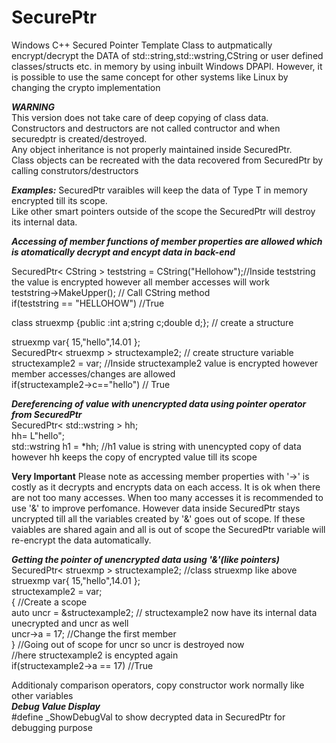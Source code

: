 # SecurePtr
Windows C++ Secured Pointer Template Class to autpmatically encrypt/decrypt the DATA of std::string,std::wstring,CString or user defined classes/structs etc. in memory
by using inbuilt Windows DPAPI. However, it is possible to use the same concept  for other systems like Linux by changing the crypto implementation

 ***WARNING*** </BR>
     This version does not take care of deep copying of class data. </BR>
     Constructors and destructors are not called contructor and when securedptr is created/destroyed. </BR>
     Any object inheritance is not properly maintained inside SecuredPtr. </BR>
     Class objects can be recreated with the data recovered from SecuredPtr by calling construtors/destructors </BR>
   
***Examples:***
  SecuredPtr<T> varaibles will keep the data of Type T in memory encrypted till its scope.  </BR>
  Like other smart pointers outside of the scope the SecuredPtr will destroy its internal data. </BR>

***Accessing of member functions of member properties are allowed which is atomatically decrypt and encypt data in back-end***
  
  SecuredPtr< CString > teststring  = CString("Hellohow");//Inside teststring the value is encrypted however all member accesses will work </BR>
  teststring->MakeUpper(); // Call CString method </BR>
  if(teststring == "HELLOHOW") //True </BR>

  class struexmp {public :int a;string c;double d;}; // create a structure  </BR>
  
  struexmp var{ 15,"hello",14.01 };  </BR>
  SecuredPtr< struexmp > structexample2; // create structure variable  </BR>
  structexample2 = var; //Inside structexample2 value is encrypted however member accesses/changes are allowed  </BR>
  if(structexample2->c=="hello") // True  </BR>

***Dereferencing of value with unencrypted data using pointer operator from SecuredPtr***</BR>
  SecuredPtr< std::wstring > hh;  </BR>
  hh= L"hello";  </BR>
  std::wstring h1 = *hh; //h1 value is string with unencypted copy of data however hh keeps the copy of encrypted value till its scope  </BR>
  
****Very Important****
  Please note as accessing member properties with '->' is costly as it decrypts and encrypts data on each access.
  It is ok when there are not too many accesses. When too many accesses it is recommended to use '&' to improve perfomance.
  However data inside SecuredPtr stays uncrypted till all the variables created by '&' goes out of scope.
  If these vaiables are shared again and all is out of scope the SecuredPtr variable will re-encrypt the data automatically.

  ***Getting the pointer of unencrypted data using '&'(like pointers)***
  SecuredPtr< struexmp > structexample2; //class struexmp like above </BR>
  struexmp var{ 15,"hello",14.01 };  </BR>
  structexample2 = var;  </BR>
  {                      //Create a scope  </BR>
     auto uncr = &structexample2;  // structexample2 now have its internal data unecrypted and uncr as well </BR>
     uncr->a = 17;      //Change the first member  </BR>
  }                     //Going out of scope for uncr so uncr is destroyed now  </BR>
  //here structexample2 is encypted again  </BR>
  if(structexample2->a == 17) //True  </BR>

  Additionaly comparison operators, copy constructor work normally like other variables  </BR>
***Debug Value Display***  </BR>
  #define _ShowDebugVal to show decrypted data in SecuredPtr for debugging purpose  </BR>
